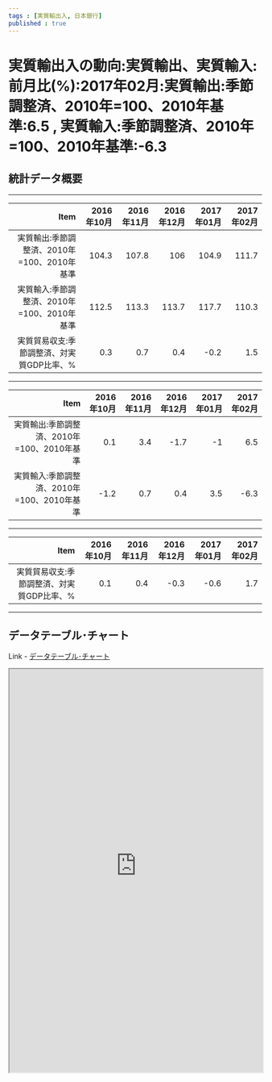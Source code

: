 ```yaml
--- 
tags : [実質輸出入, 日本銀行] 
published : true
---
```

#  実質輸出入の動向:実質輸出、実質輸入:前月比(%):2017年02月:実質輸出:季節調整済、2010年=100、2010年基準:6.5 , 実質輸入:季節調整済、2010年=100、2010年基準:-6.3
## 統計データ概要

***

|                                        Item| 2016年10月| 2016年11月| 2016年12月| 2017年01月| 2017年02月|
|-------------------------------------------:|----------:|----------:|----------:|----------:|----------:|
| 実質輸出:季節調整済、2010年=100、2010年基準|      104.3|      107.8|        106|      104.9|      111.7|
| 実質輸入:季節調整済、2010年=100、2010年基準|      112.5|      113.3|      113.7|      117.7|      110.3|
|   実質貿易収支:季節調整済、対実質GDP比率、%|        0.3|        0.7|        0.4|       -0.2|        1.5|

***



|                                        Item| 2016年10月| 2016年11月| 2016年12月| 2017年01月| 2017年02月|
|-------------------------------------------:|----------:|----------:|----------:|----------:|----------:|
| 実質輸出:季節調整済、2010年=100、2010年基準|        0.1|        3.4|       -1.7|         -1|        6.5|
| 実質輸入:季節調整済、2010年=100、2010年基準|       -1.2|        0.7|        0.4|        3.5|       -6.3|

***


|                                      Item| 2016年10月| 2016年11月| 2016年12月| 2017年01月| 2017年02月|
|-----------------------------------------:|----------:|----------:|----------:|----------:|----------:|
| 実質貿易収支:季節調整済、対実質GDP比率、%|        0.1|        0.4|       -0.3|       -0.6|        1.7|


***


## データテーブル･チャート
Link - [データテーブル･チャート](http://knowledgevault.saecanet.com/charts/am-consulting.co.jp-DevelopmentsInRealExportsAndRealImports01.html)
<iframe src="http://knowledgevault.saecanet.com/charts/am-consulting.co.jp-DevelopmentsInRealExportsAndRealImports01.html" width="100%" height="800px"></iframe>